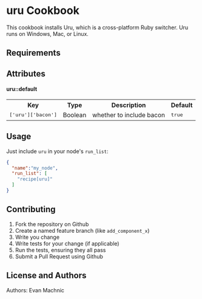 uru Cookbook
============

This cookbook installs Uru, which is a cross-platform Ruby switcher. Uru runs
on Windows, Mac, or Linux.

Requirements
------------

Attributes
----------
#### uru::default
<table>
  <tr>
    <th>Key</th>
    <th>Type</th>
    <th>Description</th>
    <th>Default</th>
  </tr>
  <tr>
    <td><tt>['uru']['bacon']</tt></td>
    <td>Boolean</td>
    <td>whether to include bacon</td>
    <td><tt>true</tt></td>
  </tr>
</table>

Usage
-----
Just include `uru` in your node's `run_list`:

```json
{
  "name":"my_node",
  "run_list": [
    "recipe[uru]"
  ]
}
```

Contributing
------------

1. Fork the repository on Github
2. Create a named feature branch (like `add_component_x`)
3. Write you change
4. Write tests for your change (if applicable)
5. Run the tests, ensuring they all pass
6. Submit a Pull Request using Github

License and Authors
-------------------
Authors: Evan Machnic

